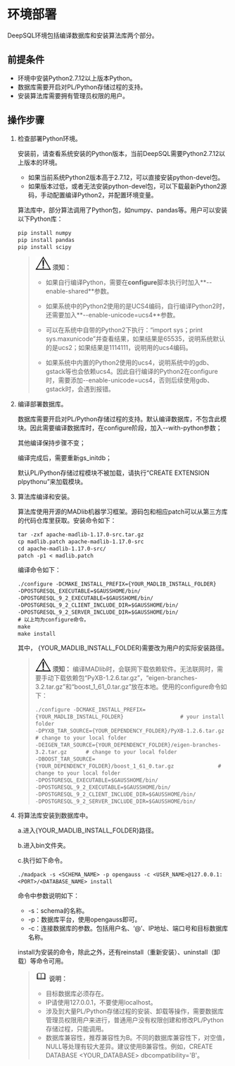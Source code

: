 # 环境部署

DeepSQL环境包括编译数据库和安装算法库两个部分。

## 前提条件<a name="section9205152617372"></a>

-   环境中安装Python2.7.12以上版本Python。
-   数据库需要开启对PL/Python存储过程的支持。
-   安装算法库需要拥有管理员权限的用户。

## 操作步骤<a name="section1262314198407"></a>

1.  检查部署Python环境。

    安装前，请查看系统安装的Python版本，当前DeepSQL需要Python2.7.12以上版本的环境。

    -   如果当前系统Python2版本高于2.7.12，可以直接安装python-devel包。
    -   如果版本过低，或者无法安装python-devel包，可以下载最新Python2源码，手动配置编译Python2，并配置环境变量。

    算法库中，部分算法调用了Python包，如numpy、pandas等。用户可以安装以下Python库：

    ```
    pip install numpy
    pip install pandas
    pip install scipy
    ```

    >![](public_sys-resources/icon-notice.png) **须知：**
    >
    >-   如果自行编译Python，需要在**configure**脚本执行时加入**--enable-shared**参数。
    >
    >-   如果系统中的Python2使用的是UCS4编码，自行编译Python2时，还需要加入**--enable-unicode=ucs4**参数。
    >
    >-   可以在系统中自带的Python2下执行：“import sys；print sys.maxunicode”并查看结果，如果结果是65535，说明系统默认的是ucs2；如果结果是1114111，说明用的ucs4编码。
    >
    >-   如果系统中内置的Python2使用的ucs4，说明系统中的gdb、gstack等也会依赖ucs4。因此自行编译的Python2在configure时，需要添加--enable-unicode=ucs4，否则后续使用gdb、gstack时，会遇到报错。

2.  编译部署数据库。

    数据库需要开启对PL/Python存储过程的支持。默认编译数据库，不包含此模块。因此需要编译数据库时，在configure阶段，加入-\-with-python参数；

    其他编译保持步骤不变；

    编译完成后，需要重新gs\_initdb；

    默认PL/Python存储过程模块不被加载，请执行“CREATE EXTENSION plpythonu”来加载模块。

3.  算法库编译和安装。

    算法库使用开源的MADlib机器学习框架。源码包和相应patch可以从第三方库的代码仓库里获取。安装命令如下：

    ```
    tar -zxf apache-madlib-1.17.0-src.tar.gz
    cp madlib.patch apache-madlib-1.17.0-src
    cd apache-madlib-1.17.0-src/
    patch -p1 < madlib.patch
    ```

    编译命令如下：

    ```
    ./configure -DCMAKE_INSTALL_PREFIX={YOUR_MADLIB_INSTALL_FOLDER}
    -DPOSTGRESQL_EXECUTABLE=$GAUSSHOME/bin/
    -DPOSTGRESQL_9_2_EXECUTABLE=$GAUSSHOME/bin/
    -DPOSTGRESQL_9_2_CLIENT_INCLUDE_DIR=$GAUSSHOME/bin/
    -DPOSTGRESQL_9_2_SERVER_INCLUDE_DIR=$GAUSSHOME/bin/
    # 以上均为configure命令。
    make
    make install
    ```

    其中， \{YOUR\_MADLIB\_INSTALL\_FOLDER\}需要改为用户的实际安装路径。

    >![](public_sys-resources/icon-notice.png) **须知：**
    >编译MADlib时，会联网下载依赖软件。无法联网时，需要手动下载依赖包“PyXB-1.2.6.tar.gz”，“eigen-branches-3.2.tar.gz”和“boost\_1\_61\_0.tar.gz”放在本地。使用的configure命令如下：
    >```
    >./configure -DCMAKE_INSTALL_PREFIX={YOUR_MADLIB_INSTALL_FOLDER}                  # your install folder
    >-DPYXB_TAR_SOURCE={YOUR_DEPENDENCY_FOLDER}/PyXB-1.2.6.tar.gz                     # change to your local folder
    >-DEIGEN_TAR_SOURCE={YOUR_DEPENDENCY_FOLDER}/eigen-branches-3.2.tar.gz      # change to your local folder
    >-DBOOST_TAR_SOURCE={YOUR_DEPENDENCY_FOLDER}/boost_1_61_0.tar.gz              # change to your local folder
    >-DPOSTGRESQL_EXECUTABLE=$GAUSSHOME/bin/
    >-DPOSTGRESQL_9_2_EXECUTABLE=$GAUSSHOME/bin/
    >-DPOSTGRESQL_9_2_CLIENT_INCLUDE_DIR=$GAUSSHOME/bin/
    >-DPOSTGRESQL_9_2_SERVER_INCLUDE_DIR=$GAUSSHOME/bin/
    >```

4. 将算法库安装到数据库中。

   a.进入\{YOUR\_MADLIB\_INSTALL\_FOLDER\}路径。

   b.进入bin文件夹。

   c.执行如下命令。

   ```
   ./madpack -s <SCHEMA_NAME> -p opengauss -c <USER_NAME>@127.0.0.1:<PORT>/<DATABASE_NAME> install
   ```

   命令中参数说明如下：

   -   -s：schema的名称。
   -   -p：数据库平台，使用opengauss即可。
   -   -c：连接数据库的参数。包括用户名、‘@’、IP地址、端口号和目标数据库名称。

   install为安装的命令，除此之外，还有reinstall（重新安装）、uninstall（卸载）等命令可用。

   >![](public_sys-resources/icon-note.png) **说明：**
   >-   目标数据库必须存在。
   >-   IP请使用127.0.0.1，不要使用localhost。
   >-   涉及到大量PL/Python存储过程的安装、卸载等操作，需要数据库管理员权限用户来进行，普通用户没有权限创建和修改PL/Python存储过程，只能调用。
   >-   数据库兼容性，推荐兼容性为B。不同的数据库兼容性下，对空值，NULL等处理有较大差异。建议使用B兼容性。例如，CREATE DATABASE <YOUR\_DATABASE\> dbcompatibility='B'。
